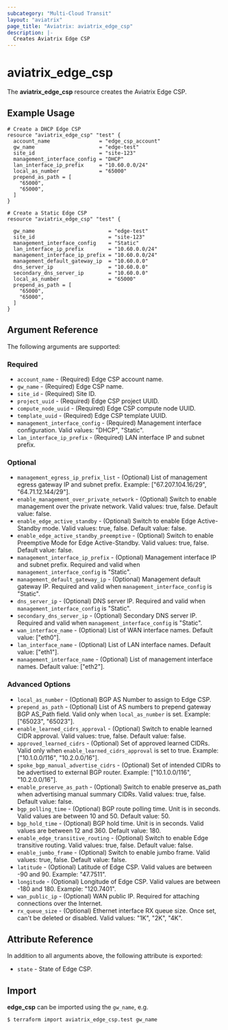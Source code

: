 ```yaml
---
subcategory: "Multi-Cloud Transit"
layout: "aviatrix"
page_title: "Aviatrix: aviatrix_edge_csp"
description: |- 
  Creates Aviatrix Edge CSP
---
```


# aviatrix_edge_csp

The **aviatrix_edge_csp** resource creates the Aviatrix Edge CSP.

## Example Usage

```hcl
# Create a DHCP Edge CSP
resource "aviatrix_edge_csp" "test" {
  account_name                = "edge_csp_account"
  gw_name                     = "edge-test"
  site_id                     = "site-123"
  management_interface_config = "DHCP"
  lan_interface_ip_prefix     = "10.60.0.0/24"
  local_as_number             = "65000"
  prepend_as_path = [
    "65000",
    "65000",
  ]
}
```
```hcl
# Create a Static Edge CSP
resource "aviatrix_edge_csp" "test" {
  
  gw_name                        = "edge-test"
  site_id                        = "site-123"
  management_interface_config    = "Static"
  lan_interface_ip_prefix        = "10.60.0.0/24"
  management_interface_ip_prefix = "10.60.0.0/24"
  management_default_gateway_ip  = "10.60.0.0"
  dns_server_ip                  = "10.60.0.0"
  secondary_dns_server_ip        = "10.60.0.0"
  local_as_number                = "65000"
  prepend_as_path = [
    "65000",
    "65000",
  ]
}
```

## Argument Reference

The following arguments are supported:

### Required
* `account_name` - (Required) Edge CSP account name.
* `gw_name` - (Required) Edge CSP name.
* `site_id` - (Required) Site ID.
* `project_uuid` - (Required) Edge CSP project UUID.
* `compute_node_uuid` - (Required) Edge CSP compute node UUID.
* `template_uuid` - (Required) Edge CSP template UUID.
* `management_interface_config` - (Required) Management interface configuration. Valid values: "DHCP", "Static".
* `lan_interface_ip_prefix` - (Required) LAN interface IP and subnet prefix.

### Optional
* `management_egress_ip_prefix_list` - (Optional) List of management egress gateway IP and subnet prefix. Example: ["67.207.104.16/29", "64.71.12.144/29"].
* `enable_management_over_private_network` - (Optional) Switch to enable management over the private network. Valid values: true, false. Default value: false.
* `enable_edge_active_standby` - (Optional) Switch to enable Edge Active-Standby mode. Valid values: true, false. Default value: false.
* `enable_edge_active_standby_preemptive` - (Optional) Switch to enable Preemptive Mode for Edge Active-Standby. Valid values: true, false. Default value: false.
* `management_interface_ip_prefix` - (Optional) Management interface IP and subnet prefix. Required and valid when `management_interface_config` is "Static".
* `management_default_gateway_ip` - (Optional) Management default gateway IP. Required and valid when `management_interface_config` is "Static".
* `dns_server_ip` - (Optional) DNS server IP. Required and valid when `management_interface_config` is "Static".
* `secondary_dns_server_ip` - (Optional) Secondary DNS server IP. Required and valid when `management_interface_config` is "Static".
* `wan_interface_name` - (Optional) List of WAN interface names. Default value: ["eth0"].
* `lan_interface_name` - (Optional) List of LAN interface names. Default value: ["eth1"].
* `management_interface_name` - (Optional) List of management interface names. Default value: ["eth2"].

### Advanced Options
* `local_as_number` - (Optional) BGP AS Number to assign to Edge CSP.
* `prepend_as_path` - (Optional) List of AS numbers to prepend gateway BGP AS_Path field. Valid only when `local_as_number` is set. Example: ["65023", "65023"].
* `enable_learned_cidrs_approval` - (Optional) Switch to enable learned CIDR approval. Valid values: true, false. Default value: false.
* `approved_learned_cidrs` - (Optional) Set of approved learned CIDRs. Valid only when `enable_learned_cidrs_approval` is set to true. Example: ["10.1.0.0/116", "10.2.0.0/16"].
* `spoke_bgp_manual_advertise_cidrs` - (Optional) Set of intended CIDRs to be advertised to external BGP router. Example: ["10.1.0.0/116", "10.2.0.0/16"].
* `enable_preserve_as_path` - (Optional) Switch to enable preserve as_path when advertising manual summary CIDRs. Valid values: true, false. Default value: false.
* `bgp_polling_time` - (Optional) BGP route polling time. Unit is in seconds. Valid values are between 10 and 50. Default value: 50.
* `bgp_hold_time` - (Optional) BGP hold time. Unit is in seconds. Valid values are between 12 and 360. Default value: 180.
* `enable_edge_transitive_routing` - (Optional) Switch to enable Edge transitive routing. Valid values: true, false. Default value: false.
* `enable_jumbo_frame` - (Optional) Switch to enable jumbo frame. Valid values: true, false. Default value: false.
* `latitude` - (Optional) Latitude of Edge CSP. Valid values are between -90 and 90. Example: "47.7511".
* `longitude` - (Optional) Longitude of Edge CSP. Valid values are between -180 and 180. Example: "120.7401".
* `wan_public_ip` - (Optional) WAN public IP. Required for attaching connections over the Internet.
* `rx_queue_size` - (Optional) Ethernet interface RX queue size. Once set, can't be deleted or disabled. Valid values: "1K", "2K", "4K".

## Attribute Reference

In addition to all arguments above, the following attribute is exported:

* `state` - State of Edge CSP.

## Import

**edge_csp** can be imported using the `gw_name`, e.g.

```
$ terraform import aviatrix_edge_csp.test gw_name
```
